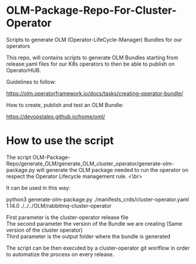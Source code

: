 # OLM-Package-Repo-For-Cluster-Operator
Scripts to generate OLM (Operator-LifeCycle-Manager) Bundles for our operators </br>

This repo, will contains scripts to generate OLM Bundles starting from release.yaml files for our K8s operators to then be able to publish on OperatorHUB.</br>

Guidelines to follow: </br>

https://olm.operatorframework.io/docs/tasks/creating-operator-bundle/ </br>

How to create, publish and test an OLM Bundle:</br>

https://devopstales.github.io/home/oml/


# How to use the script

The script OLM-Package-Repo/generate_OLM/generate_OLM_cluster_operator/generate-olm-package.py will generate the OLM package needed to run the operator on respect the Operator Lifecycle management rule. <\br>

It can be used in this way: </br>

python3 generate-olm-package.py ./manifests_crds/cluster-operator.yaml 1.14.0 ./../../OLM/rabbitmq-cluster-operator </br>

First parameter is the cluster-operator release file </br>
The second parameter the version of the Bundle we are creating (Same version of the cluster operator) </br>
Third parameter is the output folder where the bundle is generated

The script can be then executed by a cluster-operator git worlflow in order to automatize the process on every release.
